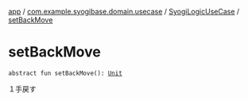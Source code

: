 [app](../../index.md) / [com.example.syogibase.domain.usecase](../index.md) / [SyogiLogicUseCase](index.md) / [setBackMove](./set-back-move.md)

# setBackMove

`abstract fun setBackMove(): `[`Unit`](https://kotlinlang.org/api/latest/jvm/stdlib/kotlin/-unit/index.html)

１手戻す

